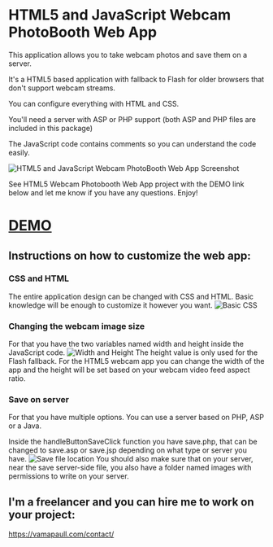 # HTML5 and JavaScript Webcam PhotoBooth Web App
This application allows you to take webcam photos and save them on a server.

It's a HTML5 based application with fallback to Flash for older browsers that don't support webcam streams.

You can configure everything with HTML and CSS.

You'll need a server with ASP or PHP support (both ASP and PHP files are included in this package)

The JavaScript code contains comments so you can understand the code easily.

![HTML5 and JavaScript Webcam PhotoBooth Web App Screenshot](https://vamapaull.com/wp-content/uploads/2017/12/HTML5-Webcam-Photobooth-Web-App.jpg)

See HTML5 Webcam Photobooth Web App project with the DEMO link below and let me know if you have any questions. Enjoy! 

# [DEMO](https://vamapaull.com/work/PhotoBoothHTML/)

## Instructions on how to customize the web app:
### CSS and HTML
The entire application design can be changed with CSS and HTML. Basic knowledge will be enough to customize it however you want.
![Basic CSS](https://vamapaull.com/work/PhotoBoothHTML/documentation/images/basic-css.jpg)

### Changing the webcam image size
For that you have the two variables named width and height inside the JavaScript code.
![Width and Height](https://vamapaull.com/work/PhotoBoothHTML/documentation/images/width-and-height.jpg)
The height value is only used for the Flash fallback. For the HTML5 webcam app you can change the width of the app and the height will be set based on your webcam video feed aspect ratio.

### Save on server
For that you have multiple options. You can use a server based on PHP, ASP or a Java.

Inside the handleButtonSaveClick function you have save.php, that can be changed to save.asp or save.jsp depending on what type or server you have.
![Save file location](https://vamapaull.com/work/PhotoBoothHTML/documentation/images/save.jpg)
You should also make sure that on your server, near the save server-side file, you also have a folder named images with permissions to write on your server.

## I'm a freelancer and you can hire me to work on your project: 
https://vamapaull.com/contact/
